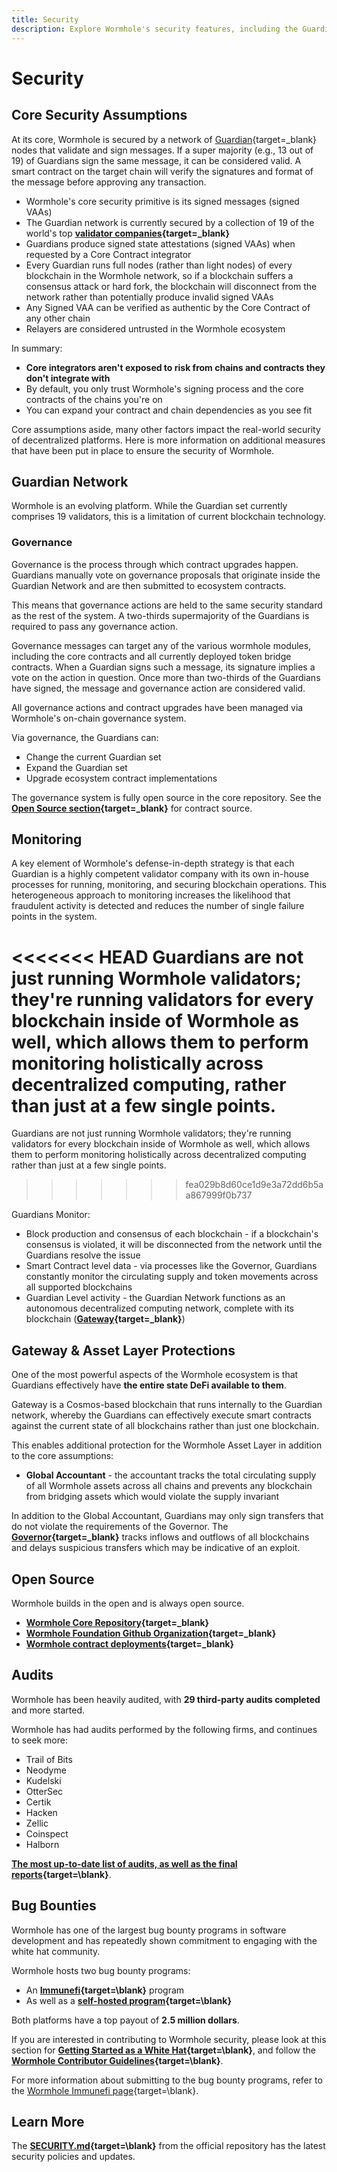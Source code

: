 ```yaml
---
title: Security
description: Explore Wormhole's security features, including the Guardian network, governance, monitoring, open-source development, and bug bounty programs.
---
```

<!--
some missing links will need to be added when pages are created
-->
# Security

## Core Security Assumptions

At its core, Wormhole is secured by a network of [Guardian](#){target=\_blank} nodes that validate and sign messages. If a super majority (e.g., 13 out of 19) of Guardians sign the same message, it can be considered valid. A smart contract on the target chain will verify the signatures and format of the message before approving any transaction.

- Wormhole's core security primitive is its signed messages (signed VAAs)
- The Guardian network is currently secured by a collection of 19 of the world's top **[validator companies](https://wormhole-foundation.github.io/wormhole-dashboard/#/?endpoint=Mainnet){target=\_blank}**
- Guardians produce signed state attestations (signed VAAs) when requested by a Core Contract integrator
- Every Guardian runs full nodes (rather than light nodes) of every blockchain in the Wormhole network, so if a blockchain suffers a consensus attack or hard fork, the blockchain will disconnect from the network rather than potentially produce invalid signed VAAs
- Any Signed VAA can be verified as authentic by the Core Contract of any other chain
- Relayers are considered untrusted in the Wormhole ecosystem

In summary:

- **Core integrators aren't exposed to risk from chains and contracts they don't integrate with**
- By default, you only trust Wormhole's signing process and the core contracts of the chains you're on
- You can expand your contract and chain dependencies as you see fit

Core assumptions aside, many other factors impact the real-world security of decentralized platforms. Here is more information on additional measures that have been put in place to ensure the security of Wormhole.

## Guardian Network

Wormhole is an evolving platform. While the Guardian set currently comprises 19 validators, this is a limitation of current blockchain technology.

### Governance

Governance is the process through which contract upgrades happen. Guardians manually vote on governance proposals that originate inside the Guardian Network and are then submitted to ecosystem contracts.

This means that governance actions are held to the same security standard as the rest of the system. A two-thirds supermajority of the Guardians is required to pass any governance action.

Governance messages can target any of the various wormhole modules, including the core contracts and all currently deployed token bridge contracts. When a Guardian signs such a message, its signature implies a vote on the action in question. Once more than two-thirds of the Guardians have signed, the message and governance action are considered valid.

All governance actions and contract upgrades have been managed via Wormhole's on-chain governance system.

Via governance, the Guardians can:

- Change the current Guardian set
- Expand the Guardian set
- Upgrade ecosystem contract implementations

The governance system is fully open source in the core repository. See the **[Open Source section](#){target=\_blank}** for contract source.

## Monitoring

A key element of Wormhole's defense-in-depth strategy is that each Guardian is a highly competent validator company with its own in-house processes for running, monitoring, and securing blockchain operations. This heterogeneous approach to monitoring increases the likelihood that fraudulent activity is detected and reduces the number of single failure points in the system.

<<<<<<< HEAD
Guardians are not just running Wormhole validators; they're running validators for every blockchain inside of Wormhole as well, which allows them to perform monitoring holistically across decentralized computing, rather than just at a few single points.
=======
Guardians are not just running Wormhole validators; they're running validators for every blockchain inside of Wormhole as well, which allows them to perform monitoring holistically across decentralized computing rather than just at a few single points.
>>>>>>> fea029b8d60ce1d9e3a72dd6b5aa867999f0b737

Guardians Monitor:

- Block production and consensus of each blockchain - if a blockchain's consensus is violated, it will be disconnected from the network until the Guardians resolve the issue
- Smart Contract level data - via processes like the Governor, Guardians constantly monitor the circulating supply and token movements across all supported blockchains
- Guardian Level activity - the Guardian Network functions as an autonomous decentralized computing network, complete with its blockchain (**[Gateway](#){target=\_blank}**)

## Gateway & Asset Layer Protections

One of the most powerful aspects of the Wormhole ecosystem is that Guardians effectively have **the entire state DeFi available to them**.

Gateway is a Cosmos-based blockchain that runs internally to the Guardian network, whereby the Guardians can effectively execute smart contracts against the current state of all blockchains rather than just one blockchain.

This enables additional protection for the Wormhole Asset Layer in addition to the core assumptions:
- **Global Accountant** - the accountant tracks the total circulating supply of all Wormhole assets across all chains and prevents any blockchain from bridging assets which would violate the supply invariant

In addition to the Global Accountant, Guardians may only sign transfers that do not violate the requirements of the Governor. The **[Governor](https://github.com/wormhole-foundation/wormhole/blob/main/whitepapers/0007_governor.md){target=\_blank}** tracks inflows and outflows of all blockchains and delays suspicious transfers which may be indicative of an exploit.

## Open Source

Wormhole builds in the open and is always open source.

- **[Wormhole Core Repository](https://github.com/wormhole-foundation/wormhole){target=\_blank}**
- **[Wormhole Foundation Github Organization](https://github.com/wormhole-foundation){target=\_blank}**
- **[Wormhole contract deployments](#){target=\_blank}** <!-- link to core contracts page-->

## Audits

Wormhole has been heavily audited, with **29 third-party audits completed** and more started.

Wormhole has had audits performed by the following firms, and continues to seek more:

- Trail of Bits
- Neodyme
- Kudelski
- OtterSec
- Certik
- Hacken
- Zellic
- Coinspect
- Halborn

**[The most up-to-date list of audits, as well as the final reports](https://github.com/wormhole-foundation/wormhole/blob/main/SECURITY.md#3rd-party-security-audits){target=\blank}**.

## Bug Bounties

Wormhole has one of the largest bug bounty programs in software development and has repeatedly shown commitment to engaging with the white hat community.

Wormhole hosts two bug bounty programs:

- An **[Immunefi](https://immunefi.com/bug-bounty/wormhole/){target=\blank}** program 
- As well as a **[self-hosted program](https://immunefi.com/bug-bounty/wormhole/){target=\blank}**

Both platforms have a top payout of **2.5 million dollars**.

If you are interested in contributing to Wormhole security, please look at this section for **[Getting Started as a White Hat](https://github.com/wormhole-foundation/wormhole/blob/main/SECURITY.md#white-hat-hacking){target=\blank}**, and follow the **[Wormhole Contributor Guidelines](https://github.com/wormhole-foundation/wormhole/blob/main/CONTRIBUTING.md){target=\blank}**.

For more information about submitting to the bug bounty programs, refer to the [Wormhole Immunefi page](https://immunefi.com/bug-bounty/wormhole/){target=\blank}.

## Learn More

The **[SECURITY.md](https://github.com/wormhole-foundation/wormhole/blob/main/SECURITY.md){target=\blank}** from the official repository has the latest security policies and updates.
